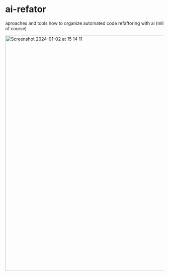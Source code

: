 # ai-refator
aproaches and tools how to organize automated code refaftoring with ai (mll of course)


<img width="749" alt="Screenshot 2024-01-02 at 15 14 11" src="https://github.com/williamqo/ai-refator/assets/155407754/689f62be-97c2-4701-ba05-838b1d51f10a">

